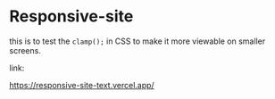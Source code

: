 # Responsive-site

this is to test the ```clamp();``` in CSS 
to make it more viewable on smaller screens.

link:

https://responsive-site-text.vercel.app/

